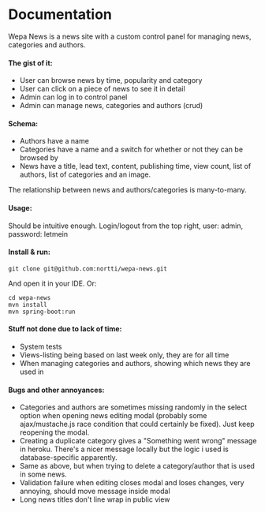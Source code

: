 # Documentation

Wepa News is a news site with a custom control panel for managing news, categories and authors.

#### The gist of it:

- User can browse news by time, popularity and category
- User can click on a piece of news to see it in detail
- Admin can log in to control panel
- Admin can manage news, categories and authors (crud)

#### Schema:

- Authors have a name
- Categories have a name and a switch for whether or not they can be browsed by
- News have a title, lead text, content, publishing time, view count, list of authors, list of categories and an image.

The relationship between news and authors/categories is many-to-many.

#### Usage:

Should be intuitive enough. Login/logout from the top right, user: admin, password: letmein

#### Install & run:

```
git clone git@github.com:nortti/wepa-news.git
```
And open it in your IDE. Or:
```
cd wepa-news
mvn install
mvn spring-boot:run
```

#### Stuff not done due to lack of time:
- System tests
- Views-listing being based on last week only, they are for all time
- When managing categories and authors, showing which news they are used in

#### Bugs and other annoyances:
- Categories and authors are sometimes missing randomly in the select option when opening news editing modal (probably some ajax/mustache.js race condition that could certainly be fixed). Just keep reopening the modal.
- Creating a duplicate category gives a "Something went wrong" message in heroku. There's a nicer message locally but the logic i used is database-specific apparently.
- Same as above, but when trying to delete a category/author that is used in some news.
- Validation failure when editing closes modal and loses changes, very annoying, should move message inside modal
- Long news titles don't line wrap in public view


